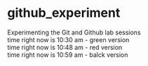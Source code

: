 # github_experiment
Experimenting the Git and Github lab sessions  
time right now is 10:30 am - green version  
time right now is 10:48 am - red version  
time right now is 10:59 am - balck version  
